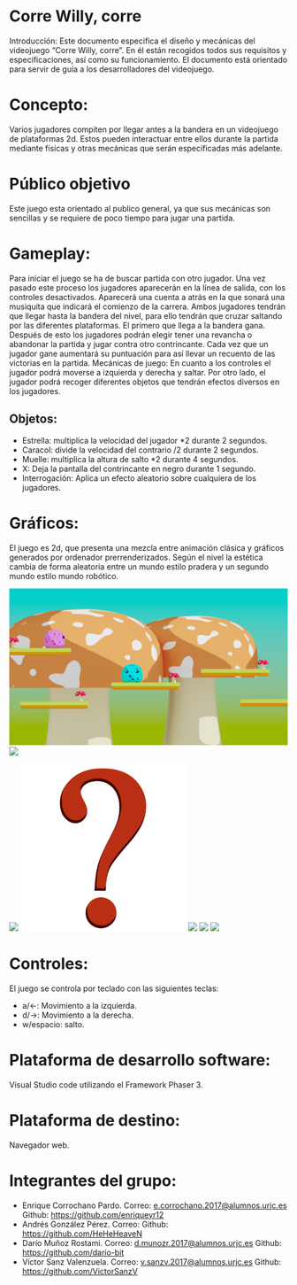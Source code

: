 # Corre Willy, corre
Introducción:
Este documento especifica el diseño y mecánicas del videojuego “Corre Willy, corre”. En él están recogidos todos sus requisitos y especificaciones, así como su funcionamiento. El documento está orientado para servir de guía a los desarrolladores del videojuego.

# Concepto:
Varios jugadores compiten por llegar antes a la bandera en un videojuego de plataformas 2d. Estos pueden interactuar entre ellos durante la partida mediante físicas y otras mecánicas que serán especificadas más adelante.

# Público objetivo
Este juego esta orientado al publico general, ya que sus mecánicas son sencillas y se requiere de poco tiempo para jugar una partida.

# Gameplay:
Para iniciar el juego se ha de buscar partida con otro jugador. Una vez pasado este proceso los jugadores aparecerán en la línea de salida, con los controles desactivados. Aparecerá una cuenta a atrás en la que sonará una musiquita que indicará el comienzo de la carrera. Ambos jugadores tendrán que llegar hasta la bandera del nivel, para ello tendrán que cruzar saltando por las diferentes plataformas. El primero que llega a la bandera gana. Después de esto los jugadores podrán elegir tener una revancha o abandonar la partida y jugar contra otro contrincante. Cada vez que un jugador gane aumentará su puntuación para así llevar un recuento de las victorias en la partida.
Mecánicas de juego:
En cuanto a los controles el jugador podrá moverse a izquierda y derecha y saltar. Por otro lado, el jugador podrá recoger diferentes objetos que tendrán efectos diversos en los jugadores.
## Objetos:
- Estrella: multiplica la velocidad del jugador *2 durante 2 segundos.
- Caracol: divide la velocidad del contrario /2 durante 2 segundos.
- Muelle: multiplica la altura de salto *2 durante 4 segundos.
- X: Deja la pantalla del contrincante en negro durante 1 segundo.
- Interrogación: Aplica un efecto aleatorio sobre cualquiera de los jugadores.

# Gráficos:
El juego es 2d, que presenta una mezcla entre animación clásica y gráficos generados por ordenador prerrenderizados. Según el nivel la estética cambia de forma aleatoria entre un mundo estilo pradera y un segundo mundo estilo mundo robótico.

<img src="Imágenes prototipo/Prototipo gráficos.png">
<img src="Imágenes prototipo/Prototipo personaje.png">
<p><img src="Imágenes prototipo/Caracola.png" width = "300"> 
<img src="Imágenes prototipo/Interrogación.png" width = "300">
<img src="Imágenes prototipo/estrella.png" width = "300">
<img src="Imágenes prototipo/muelle.png" width = "300">
<img src="Imágenes prototipo/x.png" width = "300"><p>


# Controles:
El juego se controla por teclado con las siguientes teclas:
- a/<-: Movimiento a la izquierda.
- d/->: Movimiento a la derecha.
- w/espacio: salto.

# Plataforma de desarrollo software:
Visual Studio code utilizando el Framework Phaser 3.

# Plataforma de destino:
Navegador web.

# Integrantes del grupo:
- Enrique Corrochano Pardo. Correo: e.corrochano.2017@alumnos.urjc.es Github: https://github.com/enriqueyr12
- Andrés González Pérez. Correo: Github: https://github.com/HeHeHeaveN
- Darío Muñoz Rostami. Correo: d.munozr.2017@alumnos.urjc.es Github: https://github.com/dario-bit
- Víctor Sanz Valenzuela. Correo: v.sanzv.2017@alumnos.urjc.es Github: https://github.com/VictorSanzV
